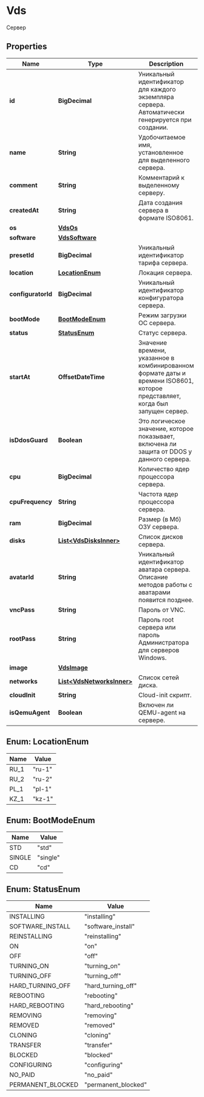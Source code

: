 

# Vds

Сервер

## Properties

| Name | Type | Description | Notes |
|------------ | ------------- | ------------- | -------------|
|**id** | **BigDecimal** | Уникальный идентификатор для каждого экземпляра сервера. Автоматически генерируется при создании. |  |
|**name** | **String** | Удобочитаемое имя, установленное для выделенного сервера. |  |
|**comment** | **String** | Комментарий к выделенному серверу. |  |
|**createdAt** | **String** | Дата создания сервера в формате ISO8061. |  |
|**os** | [**VdsOs**](VdsOs.md) |  |  |
|**software** | [**VdsSoftware**](VdsSoftware.md) |  |  |
|**presetId** | **BigDecimal** | Уникальный идентификатор тарифа сервера. |  |
|**location** | [**LocationEnum**](#LocationEnum) | Локация сервера. |  |
|**configuratorId** | **BigDecimal** | Уникальный идентификатор конфигуратора сервера. |  |
|**bootMode** | [**BootModeEnum**](#BootModeEnum) | Режим загрузки ОС сервера. |  |
|**status** | [**StatusEnum**](#StatusEnum) | Статус сервера. |  |
|**startAt** | **OffsetDateTime** | Значение времени, указанное в комбинированном формате даты и времени ISO8601, которое представляет, когда был запущен сервер. |  |
|**isDdosGuard** | **Boolean** | Это логическое значение, которое показывает, включена ли защита от DDOS у данного сервера. |  |
|**cpu** | **BigDecimal** | Количество ядер процессора сервера. |  |
|**cpuFrequency** | **String** | Частота ядер процессора сервера. |  |
|**ram** | **BigDecimal** | Размер (в Мб) ОЗУ сервера. |  |
|**disks** | [**List&lt;VdsDisksInner&gt;**](VdsDisksInner.md) | Список дисков сервера. |  |
|**avatarId** | **String** | Уникальный идентификатор аватара сервера. Описание методов работы с аватарами появится позднее. |  |
|**vncPass** | **String** | Пароль от VNC. |  |
|**rootPass** | **String** | Пароль root сервера или пароль Администратора для серверов Windows. |  |
|**image** | [**VdsImage**](VdsImage.md) |  |  |
|**networks** | [**List&lt;VdsNetworksInner&gt;**](VdsNetworksInner.md) | Список сетей диска. |  |
|**cloudInit** | **String** | Cloud-init скрипт. |  |
|**isQemuAgent** | **Boolean** | Включен ли QEMU-agent на сервере. |  [optional] |



## Enum: LocationEnum

| Name | Value |
|---- | -----|
| RU_1 | &quot;ru-1&quot; |
| RU_2 | &quot;ru-2&quot; |
| PL_1 | &quot;pl-1&quot; |
| KZ_1 | &quot;kz-1&quot; |



## Enum: BootModeEnum

| Name | Value |
|---- | -----|
| STD | &quot;std&quot; |
| SINGLE | &quot;single&quot; |
| CD | &quot;cd&quot; |



## Enum: StatusEnum

| Name | Value |
|---- | -----|
| INSTALLING | &quot;installing&quot; |
| SOFTWARE_INSTALL | &quot;software_install&quot; |
| REINSTALLING | &quot;reinstalling&quot; |
| ON | &quot;on&quot; |
| OFF | &quot;off&quot; |
| TURNING_ON | &quot;turning_on&quot; |
| TURNING_OFF | &quot;turning_off&quot; |
| HARD_TURNING_OFF | &quot;hard_turning_off&quot; |
| REBOOTING | &quot;rebooting&quot; |
| HARD_REBOOTING | &quot;hard_rebooting&quot; |
| REMOVING | &quot;removing&quot; |
| REMOVED | &quot;removed&quot; |
| CLONING | &quot;cloning&quot; |
| TRANSFER | &quot;transfer&quot; |
| BLOCKED | &quot;blocked&quot; |
| CONFIGURING | &quot;configuring&quot; |
| NO_PAID | &quot;no_paid&quot; |
| PERMANENT_BLOCKED | &quot;permanent_blocked&quot; |



